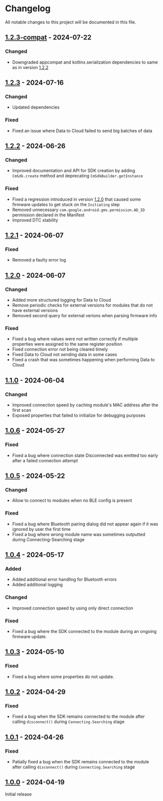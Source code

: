 # Changelog

All notable changes to this project will be documented in this file.

## [1.2.3-compat](https://central.sonatype.com/artifact/com.comodule/bluetooth/1.2.3-compat) - 2024-07-22

### Changed
- Downgraded appcompat and kotlinx.serialization dependencies to same as in version [1.2.2](https://central.sonatype.com/artifact/com.comodule/bluetooth/1.2.2)

## [1.2.3](https://central.sonatype.com/artifact/com.comodule/bluetooth/1.2.3) - 2024-07-16

### Changed
- Updated dependencies

### Fixed
- Fixed an issue where Data to Cloud failed to send big batches of data

## [1.2.2](https://central.sonatype.com/artifact/com.comodule/bluetooth/1.2.2) - 2024-06-26

### Changed
- Improved documentation and API for SDK creation by adding `CmSdk.create` method and deprecating `CmSdkBuilder.getInstance`

### Fixed
- Fixed a regression introduced in version [1.2.0](https://central.sonatype.com/artifact/com.comodule/bluetooth/1.2.0) that caused some firmware updates to get stuck on the `Initiating` step
- Removed unnecessary `com.google.android.gms.permission.AD_ID` permission declared in the Manifest
- Improved DTC stability

## [1.2.1](https://central.sonatype.com/artifact/com.comodule/bluetooth/1.2.1) - 2024-06-07

### Fixed
- Removed a faulty error log

## [1.2.0](https://central.sonatype.com/artifact/com.comodule/bluetooth/1.2.0) - 2024-06-07

### Changed
- Added more structured logging for Data to Cloud
- Remove periodic checks for external versions for modules that do not have external versions
- Removed second query for external verions when parsing firmware info

### Fixed
- Fixed a bug where values were not written correctly if multiple properties were assigned to the same register position
- Fixed connection error not being cleared timely
- Fixed Data to Cloud not sending data in some cases
- Fixed a crash that was sometimes happening when performing Data to Cloud

## [1.1.0](https://central.sonatype.com/artifact/com.comodule/bluetooth/1.1.0) - 2024-06-04

### Changed
- Improved connection speed by caching module's MAC address after the first scan
- Exposed properties that failed to initialize for debugging purposes

## [1.0.6](https://central.sonatype.com/artifact/com.comodule/bluetooth/1.0.6) - 2024-05-27

### Fixed
- Fixed a bug where connection state Disconnected was emitted too early after a failed connection attempt

## [1.0.5](https://central.sonatype.com/artifact/com.comodule/bluetooth/1.0.5) - 2024-05-22

### Changed
- Allow to connect to modules when no BLE config is present

### Fixed
- Fixed a bug where Bluetooth pairing dialog did not appear again if it was ignored by user the first time
- Fixed a bug where wrong module name was sometimes outputted during Connecting-Searching stage

## [1.0.4](https://central.sonatype.com/artifact/com.comodule/bluetooth/1.0.4) - 2024-05-17

### Added
- Added additional error handling for Bluetooth errors
- Added additional logging

### Changed
- Improved connection speed by using only direct connection

### Fixed

- Fixed a bug where the SDK connected to the module during an ongoing firmware update.

## [1.0.3](https://central.sonatype.com/artifact/com.comodule/bluetooth/1.0.3) - 2024-05-10

### Fixed

- Fixed a bug where some properties do not update.

## [1.0.2](https://central.sonatype.com/artifact/com.comodule/bluetooth/1.0.2) - 2024-04-29

### Fixed

- Fixed a bug when the SDK remains connected to the module after calling `disconnect()` during `Connecting.Searching` stage

## [1.0.1](https://central.sonatype.com/artifact/com.comodule/bluetooth/1.0.1) - 2024-04-26

### Fixed

- Patially fixed a bug when the SDK remains connected to the module after calling `disconnect()` during `Connecting.Searching` stage

## [1.0.0](https://central.sonatype.com/artifact/com.comodule/bluetooth/1.0.0) - 2024-04-19

Initial release
